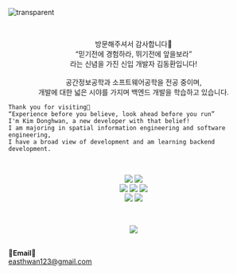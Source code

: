 ![transparent](https://capsule-render.vercel.app/api?type=transparent&fontColor=703ee5&text=DongHwan's%20GitHub%20&height=150&fontSize=60&desc=Welcome!&descAlignY=75&descAlign=60)

   
<br>

<p align="center">
    방문해주셔서 감사합니다👐 <br>
    “믿기전에 경험하라, 뛰기전에 앞을보라” <br>
    라는 신념을 가진 신입 개발자 김동환입니다! <br><br>
    공간정보공학과 소프트웨어공학을 전공 중이며, <br>
    개발에 대한 넓은 시야를 가지며 백엔드 개발을 학습하고 있습니다.

    Thank you for visiting👐
    “Experience before you believe, look ahead before you run”
    I'm Kim Donghwan, a new developer with that belief! 
    I am majoring in spatial information engineering and software engineering,
    I have a broad view of development and am learning backend development.
</p>

<br>

<p align="center" display="inline-block">
    <img src="https://img.shields.io/badge/JAVA-007396?style=for-the-badge&logo=java&logoColor=white"> 
    <img src="https://img.shields.io/badge/Python-3766AB?style=flat-square&logo=Python&logoColor=white"/></a> 
    <br>
    <img src="https://img.shields.io/badge/Spring-6DB33F?style=flat-square&logo=Spring&logoColor=white"/></a>
    <img src="https://img.shields.io/badge/SpringBoot-6DB33F?style=for-the-badge&logo=SpringBoot&logoColor=white">
    <img src="https://img.shields.io/badge/Oracle-F80000?style=for-the-badge&logo=Oracle&logoColor=white">
   <br>
    <img src="https://img.shields.io/badge/Qgis-589632?style=for-the-badge&logo=Qgis&logoColor=white">
    <img src="https://img.shields.io/badge/ArcGIS-2C7AC3?style=for-the-badge&logo=ArcGIS&logoColor=white">
</p>

<br>
<p align="center">
   <a href="https://hits.seeyoufarm.com"><img src="https://hits.seeyoufarm.com/api/count/incr/badge.svg?url=https%3A%2F%2Fgithub.com%2FPgmJun%2Fhit-counter&count_bg=%2379C83D&title_bg=%23555555&icon=&icon_color=%23E7E7E7&title=hits&edge_flat=false"/></a>
<br><br>

   <Strong>📧Email📧</Strong><br>easthwan123@gmail.com<br>
</p>

